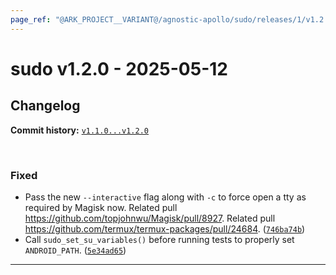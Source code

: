```yaml
---
page_ref: "@ARK_PROJECT__VARIANT@/agnostic-apollo/sudo/releases/1/v1.2.0.html"
---
```


# sudo v1.2.0 - 2025-05-12

## Changelog

**Commit history:** [`v1.1.0...v1.2.0`](https://github.com/agnostic-apollo/sudo/compare/v1.1.0...v1.2.0)

&nbsp;



### Fixed

- Pass the new `--interactive` flag along with `-c` to force open a tty as required by Magisk now. Related pull https://github.com/topjohnwu/Magisk/pull/8927. Related pull https://github.com/termux/termux-packages/pull/24684. ([`746ba74b`](https://github.com/agnostic-apollo/sudo/commit/746ba74b))
- Call `sudo_set_su_variables()` before running tests to properly set `ANDROID_PATH`. ([`5e34ad65`](https://github.com/agnostic-apollo/sudo/commit/5e34ad65))

---

&nbsp;
